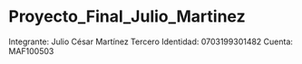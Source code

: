 # Proyecto_Final_Julio_Martinez
Integrante:
Julio César Martínez Tercero
Identidad: 0703199301482
Cuenta: MAF100503

